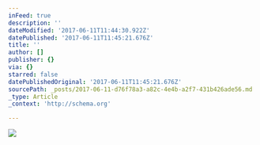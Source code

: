 ```yaml
---
inFeed: true
description: ''
dateModified: '2017-06-11T11:44:30.922Z'
datePublished: '2017-06-11T11:45:21.676Z'
title: ''
author: []
publisher: {}
via: {}
starred: false
datePublishedOriginal: '2017-06-11T11:45:21.676Z'
sourcePath: _posts/2017-06-11-d76f78a3-a82c-4e4b-a2f7-431b426ade56.md
_type: Article
_context: 'http://schema.org'

---
```

<article style=""><img src="https://the-grid-user-content.s3-us-west-2.amazonaws.com/dfad5059-41de-41d3-a7b0-712e03f8b6df.jpg" /></article>
